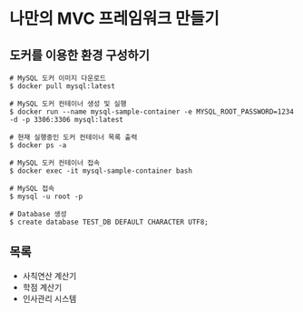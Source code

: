 # 나만의 MVC 프레임워크 만들기

## 도커를 이용한 환경 구성하기

```shell
# MySQL 도커 이미지 다운로드
$ docker pull mysql:latest

# MySQL 도커 컨테이너 생성 및 실행
$ docker run --name mysql-sample-container -e MYSQL_ROOT_PASSWORD=1234 -d -p 3306:3306 mysql:latest

# 현재 실행중인 도커 컨테이너 목록 출력
$ docker ps -a

# MySQL 도커 컨테이너 접속
$ docker exec -it mysql-sample-container bash

# MySQL 접속
$ mysql -u root -p

# Database 생성
$ create database TEST_DB DEFAULT CHARACTER UTF8;
```

## 목록

- 사칙연산 계산기
- 학점 계산기
- 인사관리 시스템
